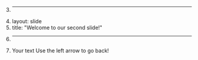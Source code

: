 3.	----
4.	layout: slide
5.	title: "Welcome to our second slide!"
6.	----
7.	Your text
Use the left arrow to go back!
